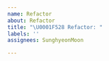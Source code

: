 ```yaml
---
name: Refactor
about: Refactor
title: "\U0001F528 Refactor: "
labels: ''
assignees: SunghyeonMoon

---
```



